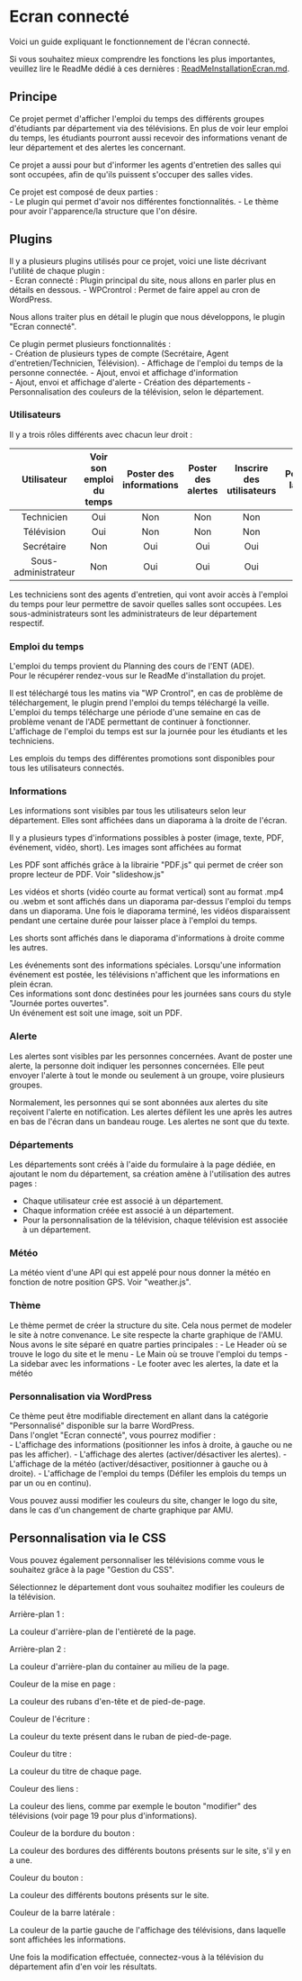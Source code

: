# Ecran connecté

Voici un guide expliquant le fonctionnement de l'écran connecté.  

Si vous souhaitez mieux comprendre les fonctions les plus importantes, veuillez lire le ReadMe dédié à ces dernières : [ReadMeInstallationEcran.md](ReadMeInstallationEcran.md).

## Principe

Ce projet permet d'afficher l'emploi du temps des différents groupes d'étudiants par département via des télévisions.
En plus de voir leur emploi du temps, les étudiants pourront aussi recevoir des informations venant de leur département et des alertes les concernant.  

Ce projet a aussi pour but d'informer les agents d'entretien des salles qui sont occupées, afin de qu'ils puissent s'occuper des salles vides.

Ce projet est composé de deux parties :  
    - Le plugin qui permet d'avoir nos différentes fonctionnalités.
    - Le thème pour avoir l'apparence/la structure que l'on désire. 

## Plugins

Il y a plusieurs plugins utilisés pour ce projet, voici une liste décrivant l'utilité de chaque plugin :  
    - Ecran connecté : Plugin principal du site, nous allons en parler plus en détails en dessous.
    - WPCrontrol : Permet de faire appel au cron de WordPress.

Nous allons traiter plus en détail le plugin que nous développons, le plugin "Ecran connecté".  

Ce plugin permet plusieurs fonctionnalités :  
    - Création de plusieurs types de compte (Secrétaire, Agent d'entretien/Technicien, Télévision).
    - Affichage de l'emploi du temps de la personne connectée.
    - Ajout, envoi et affichage d'information  
    - Ajout, envoi et affichage d'alerte 
    - Création des départements
    - Personnalisation des couleurs de la télévision, selon le département.


### Utilisateurs

Il y a trois rôles différents avec chacun leur droit :

|     Utilisateur     | Voir son emploi du temps |   Poster des informations | Poster des alertes | Inscrire des utilisateurs | Personnaliser la télévision |
|:-------------------:|:------------------------:|:-------------------------:|:------------------:|:-------------------------:|:---------------------------:|
|     Technicien      |           Oui            |            Non            |        Non         |            Non            |             Non             |
|     Télévision      |           Oui            |            Non            |        Non         |            Non            |             Non             |
|     Secrétaire      |           Non            |            Oui            |        Oui         |            Oui            |             Non             |
| Sous-administrateur |           Non            |            Oui            |        Oui         |            Oui            |             Oui             |


Les techniciens sont des agents d'entretien, qui vont avoir accès à l'emploi du temps pour leur permettre de savoir quelles salles sont occupées.
Les sous-administrateurs sont les administrateurs de leur département respectif.

### Emploi du temps

L'emploi du temps provient du Planning des cours de l'ENT (ADE).  
Pour le récupérer rendez-vous sur le ReadMe d'installation du projet.  

Il est téléchargé tous les matins via "WP Crontrol", en cas de problème de téléchargement, le plugin prend l'emploi du temps téléchargé la veille.  
L'emploi du temps télécharge une période d'une semaine en cas de problème venant de l'ADE permettant de continuer à fonctionner.  
L'affichage de l'emploi du temps est sur la journée pour les étudiants et les techniciens.  

Les emplois du temps des différentes promotions sont disponibles pour tous les utilisateurs connectés.


### Informations

Les informations sont visibles par tous les utilisateurs selon leur département.
Elles sont affichées dans un diaporama à la droite de l'écran.

Il y a plusieurs types d'informations possibles à poster (image, texte, PDF, événement, vidéo, short).
Les images sont affichées au format 

Les PDF sont affichés grâce à la librairie "PDF.js" qui permet de créer son propre lecteur de PDF. Voir "slideshow.js"

Les vidéos et shorts (vidéo courte au format vertical) sont au format .mp4 ou .webm et sont affichés dans un diaporama par-dessus l'emploi du temps
dans un diaporama. Une fois le diaporama terminé, les vidéos disparaissent pendant une certaine durée pour laisser place à l'emploi du temps.

Les shorts sont affichés dans le diaporama d'informations à droite comme les autres.

Les événements sont des informations spéciales. Lorsqu'une information événement est postée, les télévisions n'affichent que les informations en plein écran.  
Ces informations sont donc destinées pour les journées sans cours du style "Journée portes ouvertes".  
Un événement est soit une image, soit un PDF.



### Alerte

Les alertes sont visibles par les personnes concernées.
Avant de poster une alerte, la personne doit indiquer les personnes concernées. Elle peut envoyer l'alerte à tout le monde ou seulement à un groupe, voire plusieurs groupes.

Normalement, les personnes qui se sont abonnées aux alertes du site reçoivent l'alerte en notification.
Les alertes défilent les une après les autres en bas de l'écran dans un bandeau rouge.
Les alertes ne sont que du texte.

### Départements
Les départements sont créés à l'aide du formulaire à la page dédiée, en ajoutant le nom du département, sa création amène à l'utilisation des autres pages : 
- Chaque utilisateur crée est associé à un département.
- Chaque information créée est associé à un département.
- Pour la personnalisation de la télévision, chaque télévision est associée à un département.


### Météo

La météo vient d'une API qui est appelé pour nous donner la météo en fonction de notre position GPS.
Voir "weather.js".

### Thème

Le thème permet de créer la structure du site. Cela nous permet de modeler le site à notre convenance.
Le site respecte la charte graphique de l'AMU. Nous avons le site séparé en quatre parties principales :
    - Le Header où se trouve le logo du site et le menu
    - Le Main où se trouve l'emploi du temps
    - La sidebar avec les informations
    - Le footer avec les alertes, la date et la météo


### Personnalisation via WordPress

Ce thème peut être modifiable directement en allant dans la catégorie "Personnalisé" disponible sur la barre WordPress.  
Dans l'onglet "Ecran connecté", vous pourrez modifier :  
    - L'affichage des informations (positionner les infos à droite, à gauche ou ne pas les afficher). 
    - L'affichage des alertes (activer/désactiver les alertes). 
    - L'affichage de la météo (activer/désactiver, positionner à gauche ou à droite).
    - L'affichage de l'emploi du temps (Défiler les emplois du temps un par un ou en continu).

Vous pouvez aussi modifier les couleurs du site, changer le logo du site, dans le cas d'un changement de charte graphique
par AMU.

## Personnalisation via le CSS

Vous pouvez également personnaliser les télévisions comme vous le souhaitez grâce à la page "Gestion du CSS".

Sélectionnez le département dont vous souhaitez modifier les couleurs de la télévision.

Arrière-plan 1 :

La couleur d'arrière-plan de l'entièreté de la page.

Arrière-plan 2 :

La couleur d'arrière-plan du container au milieu de la page.

Couleur de la mise en page :

La couleur des rubans d'en-tête et de pied-de-page.

Couleur de l'écriture :

La couleur du texte présent dans le ruban de pied-de-page.

Couleur du titre :

La couleur du titre de chaque page.

Couleur des liens :

La couleur des liens, comme par exemple le bouton "modifier" des télévisions (voir page 19 pour plus d'informations).

Couleur de la bordure du bouton :

La couleur des bordures des différents boutons présents sur le site, s'il y en a une.

Couleur du bouton :

La couleur des différents boutons présents sur le site.

Couleur de la barre latérale :

La couleur de la partie gauche de l'affichage des télévisions, dans laquelle sont affichées les informations.

Une fois la modification effectuée, connectez-vous à la télévision du département afin d'en voir les résultats.


